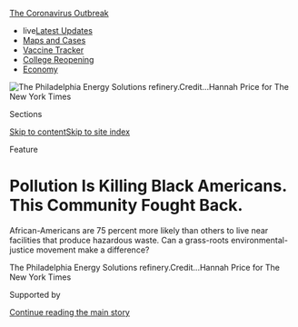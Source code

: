 <div id="app">

<div>

<div>

<div>

</div>

<div data-aria-hidden="false">

<div id="site-content" data-role="main">

<div>

<div class="css-1aor85t" style="opacity:0.000000001;z-index:-1;visibility:hidden">

<div class="css-1hqnpie">

<div class="css-epjblv">

<span class="css-z6pdnw">Pollution Is Killing Black Americans. This
Community Fought
Back.</span>

</div>

<div class="css-k008qs">

<div class="css-1iwv8en">

<span class="css-18z7m18"></span>

<div>

<div>

</div>

</div>

</div>

<span class="css-1n6z4y">https://nyti.ms/2Bzkhcu</span>

<div class="css-1705lsu">

<div class="css-4xjgmj">

<div class="css-4skfbu" data-role="toolbar" data-aria-label="Social Media Share buttons, Save button, and Comments Panel with current comment count" data-testid="share-tools">

  - 
  - 
  - 
  - 
    
    <div class="css-6n7j50">
    
    </div>

  - 
  - 

</div>

</div>

</div>

</div>

</div>

</div>

<div id="NYT_TOP_BANNER_REGION" class="css-11qgg8s">

<div>

<div id="styln-prism-menu-1592847958612" class="section interactive-content interactive-size-medium css-1du2ztb">

<div class="css-17ih8de interactive-body">

<div id="scroll-container" class="css-1gj85ro">

[<span class="styln-title-wrap"><span class="css-1pje3qr">The
Coronavirus</span><span class="css-1pje3qr">
Outbreak</span></span>](https://www.nytimes3xbfgragh.onion/news-event/coronavirus?action=click&pgtype=Article&state=default&region=TOP_BANNER&context=storylines_menu)

  - <span class="css-kqxiym" data-emphasize="true">live</span>[Latest
    Updates](https://www.nytimes3xbfgragh.onion/2020/08/04/world/coronavirus-covid-19.html?action=click&pgtype=Article&state=default&region=TOP_BANNER&context=storylines_menu)
  - [Maps and
    Cases](https://www.nytimes3xbfgragh.onion/interactive/2020/us/coronavirus-us-cases.html?action=click&pgtype=Article&state=default&region=TOP_BANNER&context=storylines_menu)
  - [Vaccine
    Tracker](https://www.nytimes3xbfgragh.onion/interactive/2020/science/coronavirus-vaccine-tracker.html?action=click&pgtype=Article&state=default&region=TOP_BANNER&context=storylines_menu)
  - [College
    Reopening](https://www.nytimes3xbfgragh.onion/2020/08/02/us/covid-college-reopening.html?action=click&pgtype=Article&state=default&region=TOP_BANNER&context=storylines_menu)
  - [Economy](https://www.nytimes3xbfgragh.onion/live/2020/08/03/business/stock-market-today-coronavirus?action=click&pgtype=Article&state=default&region=TOP_BANNER&context=storylines_menu)

</div>

</div>

</div>

</div>

</div>

<div id="fullBleedHeaderContent">

<div class="css-1mre5cn">

![<span class="css-i48y28 e13ogyst0" data-aria-hidden="true">The
Philadelphia Energy Solutions
refinery.</span><span class="css-ach9cc e1z0qqy90" itemprop="copyrightHolder"><span class="css-1ly73wi e1tej78p0">Credit...</span><span><span>Hannah
Price for The New York
Times</span></span></span>](https://static01.graylady3jvrrxbe.onion/images/2020/08/02/magazine/02mag-philadelphia/02mag-philadelphia-articleLarge.jpg?quality=75&auto=webp&disable=upscale)

</div>

<div class="css-hy7cq4">

<div class="css-6cn7ki">

<div class="NYTAppHideMasthead css-1bcu9v6 e1suatyy0">

<div class="section css-1o1qe8k e1suatyy2">

<div class="css-cu5p7t er09x8g0">

<div class="css-6n7j50">

</div>

<span class="css-1dv1kvn">Sections</span>

[Skip to content](#site-content)[Skip to site index](#site-index)

</div>

<div class="css-10698na e1huz5gh0">

</div>

</div>

</div>

Feature

<div class="css-1sojcmr ehdk2mb0">

# Pollution Is Killing Black Americans. This Community Fought Back.

</div>

African-Americans are 75 percent more likely than others to live near
facilities that produce hazardous waste. Can a grass-roots
environmental-justice movement make a difference?

</div>

</div>

<div class="css-nwzfg5 e1gnum310">

<span class="css-1f9pvn2 magazine">The Philadelphia Energy Solutions
refinery.</span><span class="css-ach9cc e1z0qqy90" itemprop="copyrightHolder"><span class="css-1ly73wi e1tej78p0">Credit...</span><span><span>Hannah
Price for The New York Times</span></span></span>

</div>

<div id="sponsor-wrapper" class="css-1hyfx7x">

<div id="sponsor-slug" class="css-19vbshk">

Supported by

</div>

[Continue reading the main
story](#after-sponsor)

<div id="sponsor" class="ad sponsor-wrapper" style="text-align:center;height:100%;display:block">

</div>

<div id="after-sponsor">

</div>

</div>

<div class="css-1fl1393 e1gnum311">

<div class="css-18e8msd">

<div class="css-vp77d3 epjyd6m0">

<div class="css-1baulvz">

By <span class="css-1baulvz last-byline" itemprop="name">Linda
Villarosa</span>

</div>

</div>

  - July 28,
    2020

  - 
    
    <div class="css-4xjgmj">
    
    <div class="css-d8bdto" data-role="toolbar" data-aria-label="Social Media Share buttons, Save button, and Comments Panel with current comment count" data-testid="share-tools">
    
      - 
      - 
      - 
      - 
        
        <div class="css-6n7j50">
        
        </div>
    
      - 
      - 
    
    </div>
    
    </div>

</div>

</div>

</div>

<div class="section meteredContent css-1r7ky0e" name="articleBody" itemprop="articleBody">

<div class="css-1fanzo5 StoryBodyCompanionColumn">

<div class="css-53u6y8">

</div>

</div>

<div class="audioFigureHeading">

### Listen to This Article

<span class="css-16qbtva">Audio Recording by Audm</span>

</div>

<div class="css-qe9gm7">

<div>

</div>

</div>

<div class="css-1fanzo5 StoryBodyCompanionColumn">

<div class="css-53u6y8">

*To hear more audio stories from publishers like The New York Times,
download* *[Audm for iPhone or
Android](https://www.audm.com/?utm_source=nytmag&utm_medium=embed&utm_campaign=refinery_next_door%09%09%09%09%09%09https://www.audm.com/?utm_source=nytmag&utm_medium=embed&utm_campaign=refinery_next_door).*

<span class="css-ggqk20 ethc9we0">W</span>hen Kilynn Johnson walks out
the door of the house her parents bought in 1972, where she grew up and
lives to this day, she steps into the warm embrace of a community where
neighbors feel more like kin. Her home sits across the street from
Stinger Square Park, where Johnson passed long days of her childhood
playing alongside her siblings and cousins and friends. But by age 8,
diagnosed with asthma, she spent more time sitting on the sidelines,
watching the other children tumble on playground equipment or rip and
run through the park. Once in a while a neighbor, Ms. Sylvia or any
number of Black mother figures whom Johnson and everyone knew never to
call by just their first names, might come by and check on her. “You
doing all right, Kilynn?” they would ask the quiet little girl.

Near the end of 2015, Johnson felt short of breath and wondered whether
the asthma that plagued her when she was a child had flared up once
again. By the last week of December, she was able to leave her house on
the corner of Dickinson Street and South 32nd Street, in the Grays Ferry
neighborhood of South Philadelphia, only once, to drag herself to church
on New Year’s Eve. Three nights later, she began vomiting
uncontrollably. At sunrise, she managed to call her former partner,
Tony, and could get out only one word: “Hospital.”

Several hours and a battery of tests later, doctors at the Hospital of
the University of Pennsylvania in West Philadelphia, across the
Schuylkill from Grays Ferry, told Johnson that she needed surgery to
remove a tumor from her gallbladder — but that she was also suffering
from such a severe infection that she would require IV antibiotics and a
week in intensive care before doctors could operate. The surgery
revealed gallbladder cancer that had spread; the doctors removed her
gallbladder, seven lymph nodes and part of her liver. She needed six
weeks of both radiation and chemotherapy. “They didn’t know if I was
going to make it,” Johnson said.

</div>

</div>

<div class="css-1fanzo5 StoryBodyCompanionColumn">

<div class="css-53u6y8">

Shy and reserved by nature, Johnson was slow to tell anyone about the
cancer. “I held it to myself,” Johnson recalls. “In the beginning it was
private, so I preferred to open up a little at a time.” One day in the
spring of 2016, Johnson went out for some fresh air. Leaning heavily on
a walker, she passed the familiar rowhouses on Dickinson Street. As she
made her way with the walker, she met Sylvia Bennett, whom Johnson still
called Ms. Sylvia, and who lived three doors down on the same block.

Bennett, 76, a retired behavioral-health specialist, had raised five
children in the tight-knit community of Grays Ferry. Bennett’s youngest
daughter was just a little older than Kilynn Johnson; Ms. Sylvia had
watched Johnson grow up and raise a family of her own. Now, observing
her frail neighbor and the walker, she asked Johnson in her most gentle
voice: “Where you been? Haven’t seen you for a while.” “I think I told
her, ‘I been sick,’” Johnson says, recalling her reticence. Bennett knew
not to pry. This went on for months, until the summer day when Bennett
asked, “How you doing?” and Johnson told her, “Ms. Sylvia, I have
cancer.”

After she recovered from the initial shock of her diagnosis, Johnson
began to wonder why she had such an unusual cancer. The Centers for
Disease Control and Prevention estimates that only about 3,700 Americans
find out they have gallbladder cancer each year; breast cancer is the
most frequently diagnosed cancer in the country, with more than 276,000
new cases annually. Because Johnson’s disease was so uncommon, doctors
at University Hospital had to formulate a special treatment plan.
Gallbladder cancer occurs mainly in older people, and 72 is the average
age at diagnosis. Johnson was 46. “I started thinking, What was I doing
with this?”

Bennett had an answer for her. “Look across the highway,” she said,
pointing toward the massive 150-year-old refinery, owned by Philadelphia
Energy Solutions since 2012, that was so familiar to Grays Ferry
residents that it seemed like part of the landscape.

</div>

</div>

<div class="css-79elbk" data-testid="photoviewer-wrapper">

<div class="css-z3e15g" data-testid="photoviewer-wrapper-hidden">

</div>

<div class="css-1a48zt4 ehw59r15" data-testid="photoviewer-children">

![<span class="css-i48y28 e13ogyst0" data-aria-hidden="true">Kilynn
Johnson outside her home. She and several members of her family have
suffered from various forms of
cancer.</span><span class="css-ach9cc e1z0qqy90" itemprop="copyrightHolder"><span class="css-1ly73wi e1tej78p0">Credit...</span><span>Hannah
Price for The New York
Times</span></span>](https://static01.graylady3jvrrxbe.onion/images/2020/08/02/magazine/02mag-philadelphia-02/02mag-philadelphia-02-articleLarge-v2.jpg?quality=75&auto=webp&disable=upscale)

</div>

</div>

<div class="css-1fanzo5 StoryBodyCompanionColumn">

<div class="css-53u6y8">

Over the next year, Bennett and Johnson began to tally the diseases all
around them suffered by the people they loved. Johnson’s father’s
brother, her uncle Robert, who also lived in the neighborhood, died of
prostate cancer in 2010, and three of his children, Kilynn’s first
cousins, had also had different forms of cancer — four out of six people
in one household. Those three cousins learned they had cancer earlier
than age 66, the average age of a diagnosis. Bennett’s daughters
Ladeania and Wanda, found out they had breast cancer several months
apart and when they were both in their 50s; Wanda then came down with
multiple myeloma, a cancer of the blood. “And now me,” Johnson said.

</div>

</div>

<div class="css-1fanzo5 StoryBodyCompanionColumn">

<div class="css-53u6y8">

Between the two of them, Johnson and Bennett knew two dozen family
members, friends and neighbors, a number of them under 50, who’d had
cancer. As they tallied their sick and their dead, the two women
wondered, “What we gonna do?”

**Black communities like** Grays Ferry shoulder a disproportionate
burden of the nation’s pollution — from foul water in Flint, Mich., to
dangerous chemicals that have poisoned a corridor of Louisiana known as
Cancer Alley — which scientists and policymakers have known for decades.
[A 2017 report from the N.A.A.C.P. and the Clean Air Task Force provided
more
evidence](https://www.naacp.org/wp-content/uploads/2017/11/Fumes-Across-the-Fence-Line_NAACP-and-CATF-Study.pdf).
It showed that African-Americans are 75 percent more likely than other
Americans to live in so-called fence-line communities, defined as areas
situated near facilities that produce hazardous waste.

A study conducted by the Environmental Protection Agency’s National
Center for Environmental Assessment and [published in 2018 in the
American Journal of Public
Health](https://mail.google.com/mail/u/0/#inbox/FMfcgxwJXCCfnFTwVGjRcSPbJCghDlCL)
examined facilities emitting air pollution along with the racial and
economic profiles of surrounding communities. It found that Black
Americans are subjected to higher levels of air pollution than white
Americans — regardless of their income level. Black Americans are
exposed to 1.5 times as much of the sooty pollution that comes from
burning fossil fuels as the population at large. This dirty air is
associated with lung disease, including asthma, as well as heart
disease, premature death and now Covid-19.

Philadelphia, which is 44 percent Black, received a warning from [the
American Lung Association
in 2019](http://www.stateoftheair.org/city-rankings/states/pennsylvania/philadelphia.html):
“If you live in Philadelphia County, the air you breathe may put your
health at risk.” According to 2016 E.P.A. data, the refinery that looms
over Grays Ferry was responsible for the bulk of toxic air emissions in
the city. The E.P.A. found that the refinery had been out of compliance
with the Clean Air Act nine of the past 12 quarters through 2019 with
little recourse. From 2014 to 2019, P.E.S. was fined almost $650,000 for
violating air, water and waste-disposal rules.

Though Black communities bear disproportionate hardships of the
environmental crisis, they historically have been left out of the
environmental movement. [A 2018 survey conducted by Dorceta
Taylor](http://orgs.law.harvard.edu/els/files/2014/02/FullReport_Green2.0_FINALReducedSize.pdf),
a professor at the University of Michigan School for Environment and
Sustainability, found that white people made up 85 percent of the staffs
and 80 percent of the boards of 2,057 environmental nonprofits. Last
year, [a report released by
Green 2.0,](https://www.diversegreen.org/wp-content/uploads/2019/06/Green_2.0_Retention_Report.pdf)
an independent advocacy campaign that examines the intersection of
environmental issues and race, showed that people of color made up only
20 percent of the staffs of 40 environmental nongovernmental
organizations. The face of the environmental movement is more likely to
be someone like Greta Thunberg, the Swedish teenager who was Time
magazine’s 2019 person of the year, than someone like Kilynn Johnson
living environmental injustice on the ground. Protests and movement
conferences are filled with a sea of mostly young white people and
generally not Black people whose families have lived near polluting
facilities for generations, their bodies ravaged by the effects of toxic
emissions.

The urgency of this environmental crisis has been hastened by climate
change and has now gathered speed and attention as a result of the
coronavirus pandemic and the current racial-justice movement. The racial
disparities that have exposed Black Americans to a disproportionate
share of air pollution have risen to the surface to lethal effect during
the current pandemic. [A study of more than 3,000 U.S. counties released
in April](https://projects.iq.harvard.edu/covid-pm) but not yet
published shows a statistical connection between death rates from
Covid-19 and long-term exposure to air pollution. The researchers, from
the Harvard T.H. Chan School of Public Health, noted that even a small
increase in particulate matter — tiny airborne particles emitted from
power plants, industrial facilities and vehicles — corresponded to a
significant increase in Covid-19 mortality. Each increased microgram of
this kind of pollution per cubic meter of air is associated with an 8
percent increase in death from Covid-19.

</div>

</div>

<div class="css-1fanzo5 StoryBodyCompanionColumn">

<div class="css-53u6y8">

The death rate for the city’s Black patients is 50 percent higher than
for white patients. “You can’t understand environmental racism without
understanding the legacy and the history of residential segregation,
which created the disinvestment that has happened in communities in
Philadelphia like Grays Ferry for decades,” says Sharrelle Barber, an
assistant research professor of epidemiology and biostatistics at Drexel
University’s Dornsife School of Public Health in
Philadelphia.

</div>

</div>

<div class="css-79elbk" data-testid="photoviewer-wrapper">

<div class="css-z3e15g" data-testid="photoviewer-wrapper-hidden">

</div>

<div class="css-1a48zt4 ehw59r15" data-testid="photoviewer-children">

<div class="css-1xdhyk6 erfvjey0">

<span class="css-1ly73wi e1tej78p0">Image</span>

<div class="css-zjzyr8">

<div data-testid="lazyimage-container" style="height:311.9111111111111px">

</div>

</div>

</div>

<span class="css-i48y28 e13ogyst0" data-aria-hidden="true">The Grays
Ferry neighborhood in Philadelphia, where residents say a nearby oil
refinery had catastrophic effects on their health, even before a fire
there in
2019.</span><span class="css-ach9cc e1z0qqy90" itemprop="copyrightHolder"><span class="css-1ly73wi e1tej78p0">Credit...</span><span>Hannah
Price for The New York Times</span></span>

</div>

</div>

<div class="css-1fanzo5 StoryBodyCompanionColumn">

<div class="css-53u6y8">

“The compounded effect of racism is really showing up in the
interlocking systems of structural inequality operating in this moment
to increase exposure, transmission, severity and the likelihood of death
from Covid-19 in communities like Grays Ferry, which have already
experienced such devastating environmental racism for so many years,”
says Barber, who is the daughter of the Rev. Dr. William Barber, the
civil rights activist, and a national adviser for the Covid-19
health-justice advisory committee of his Poor People’s Campaign. “This
has all been brought to the surface at this
moment.”

<div id="NYT_MAIN_CONTENT_1_REGION" class="css-9tf9ac">

<div>

<div id="styln-covid-updates-world" class="section interactive-content interactive-size-medium css-1ftcdic">

<div class="css-17ih8de interactive-body">

<div id="styln-briefing-block" data-asset-id="QXJ0aWNsZTpueXQ6Ly9hcnRpY2xlLzNhNGMwYWI5LWIwY2QtNWQwOS1hZTgwLTdjMGU3ZTA1OWQ2OA==">

<div class="briefing-block-header-section">

# [Latest Updates: Global Coronavirus Outbreak](https://www.nytimes3xbfgragh.onion/2020/08/04/world/coronavirus-covid-19.html?action=click&pgtype=Article&state=default&region=MAIN_CONTENT_1&context=storylines_live_updates)

<div class="briefing-block-ts">

Updated 2020-08-04T09:15:14.275Z

</div>

</div>

  - [‘Long days, long nights’: Washington prepares for a prolonged fight
    over virus
    relief.](https://www.nytimes3xbfgragh.onion/2020/08/04/world/coronavirus-covid-19.html?action=click&pgtype=Article&state=default&region=MAIN_CONTENT_1&context=storylines_live_updates#link-6b644638)
  - [Israel’s rocky reopening of its schools may be a lesson for the
    U.S.](https://www.nytimes3xbfgragh.onion/2020/08/04/world/coronavirus-covid-19.html?action=click&pgtype=Article&state=default&region=MAIN_CONTENT_1&context=storylines_live_updates#link-7af9fca0)
  - [Hurricane Isaias arrives in North Carolina as officials along the
    East Coast
    scramble.](https://www.nytimes3xbfgragh.onion/2020/08/04/world/coronavirus-covid-19.html?action=click&pgtype=Article&state=default&region=MAIN_CONTENT_1&context=storylines_live_updates#link-33bf9168)

<div class="briefing-block-footer">

<div class="briefing-block-footer-meta">

[See more
updates](https://www.nytimes3xbfgragh.onion/2020/08/04/world/coronavirus-covid-19.html?action=click&pgtype=Article&state=default&region=MAIN_CONTENT_1&context=storylines_live_updates)

</div>

<div class="briefing-block-briefinglinks">

<span>More live coverage:</span>
[Markets](https://www.nytimes3xbfgragh.onion/live/2020/08/03/business/stock-market-today-coronavirus?action=click&pgtype=Article&state=default&region=MAIN_CONTENT_1&context=storylines_live_updates)

</div>

</div>

</div>

</div>

</div>

</div>

</div>

**Across the highway** from Grays Ferry, the immense P.E.S. refinery,
with its lattice of rusting pipes, smokestacks streaked with soot and
mammoth holding tanks, swallows up 1,300 acres of land on the banks of
the Schuylkill. It is a city in itself, encircled by a chain-link fence
topped with barbed wire — nearly the size of Central Park and Arlington
National Cemetery combined. For decades, when the sun set, the facility
looked like its own vast metropolis, lights flickering throughout the
night. The site was first used as a storage facility in Philadelphia a
year after the Civil War ended and began refining oil shortly after
that. By 1891, half the world’s lighting fuel and more than a third of
U.S. petroleum exports came from the refinery.

The Industrial Revolution and the invention of cars drove an insatiable
hunger for oil, which became the dominant fuel of the 20th century. As
the refinery continued to be a powerhouse in oil production on the East
Coast and expanded operations, Philadelphia experienced a significant
demographic shift. During the Great Migration, the Black population
exploded with waves of new arrivals from the South, and white people
moved out of the city. The city’s African-American community went from
251,000 in 1940 to 376,000 in 1950, and peaked at 654,000 residents in
1970.

In 1934 South Philadelphia was redlined: given a D rating — the lowest —
by the Home Owners’ Loan Corporation, which outlined the community in
red on maps used to determine loan eligibility. Agents of the loan group
noted “Negro encroachment in certain neighborhoods.” The Federal Housing
Administration later relied on these maps, and its own underwriting
manuals pointed to the condition of housing and the race or ethnicity of
residents as characteristics that increased the risk of a community
receiving a low rating from the agency. As a result, lending
institutions issued fewer mortgages in these areas than in other parts
of the city, creating entrenched segregation, disinvestment and decay.
In South Philly, the proximity of residential areas to factories,
including the refinery, most likely contributed to the neighborhood
receiving the lowest grade and a label as “hazardous,” making it
difficult for residents to get approved for loans to buy homes.

Public housing filled the void. In 1940 the city completed the Tasker
Street Homes Project, 125 barracks-like buildings with 1,000 units,
taking up 40 acres to the southwest of 30th and Tasker Streets. More
followed: Philadelphia received federal funding in 1949 for more than
20,000 low-income public-housing units. The city built Wilson Park, a
650-unit complex across the highway from P.E.S. in 1953, and continued
to expand. According to the book “Public Housing, Race and Renewal:
Urban Planning in Philadelphia, 1920-1974,” by John F. Bauman, from 1956
to 1967 all of this public housing landed in poor or transitional
communities. This included more than a thousand additional units in
South Philadelphia. “Black leaders accused the \[housing\] authority of
warehousing as well as ghettoizing the Black poor,” Bauman, the author
of several books about urban planning, wrote.

</div>

</div>

<div class="css-1fanzo5 StoryBodyCompanionColumn">

<div class="css-53u6y8">

In 1969, when Johnson, the last of nine children, was born, her family
lived in the Tasker Street Homes housing project. Her parents had good,
stable jobs: Troy as a mechanic for SEPTA, the city’s
public-transportation system, Elizabeth as a custodian for the school
district. When the couple heard about a good deal on a four-bedroom
rowhouse not far away on Dickinson Street with a basement and a yard,
they decided to make a move. Troy Johnson’s brother Robert and his wife
also bought a home nearby. Sylvia Bennett and her husband, who also
lived in the Tasker Street Homes, landed on Dickinson Street as well. At
that time, the neighborhood was less than one-third Black; it is now
majority Black.

The “hazardous” label the government stamped onto the Johnsons’ and
Bennetts’ community 86 years ago now has a different meaning. The legacy
of 150 years of pollution from heavy industry has mounted. Local people
have grown used to the poor air quality. Gloria C. Endres, a lifelong
resident, described the constant cough and runny nose as the “South
Philly postnasal drip” in a letter to The South Philly Review, a local
publication. Derek Hixon joked that the South Philadelphia High
basketball team “always has home-court advantage because opposing
players find it hard to breathe.” More ominous are the disturbingly
frequent accounts of cancer.

According to data collected by the National Cancer Institute, each year
501 people in every 100,000 in Philadelphia will get cancer, compared
with 449 in the United States and 485 in Pennsylvania. Data from the
E.P.A.’s Toxics Release Inventory shows that contaminants released from
the P.E.S. refinery include benzene, hydrogen cyanide, toluene and other
hazardous chemicals. [An analysis by the University of Pennsylvania’s
Kleinman Center for Energy
Policy](https://kleinmanenergy.upenn.edu/paper/beyond-bankruptcy) notes
that the soil and groundwater at the site of P.E.S. have been
contaminated with a number of toxic substances, including benzene, a
known
carcinogen.

</div>

</div>

<div class="css-79elbk" data-testid="photoviewer-wrapper">

<div class="css-z3e15g" data-testid="photoviewer-wrapper-hidden">

</div>

<div class="css-1a48zt4 ehw59r15" data-testid="photoviewer-children">

<div class="css-1xdhyk6 erfvjey0">

<span class="css-1ly73wi e1tej78p0">Image</span>

<div class="css-zjzyr8">

<div data-testid="lazyimage-container" style="height:474.9555555555556px">

</div>

</div>

</div>

<span class="css-i48y28 e13ogyst0" data-aria-hidden="true">Sylvia
Bennett in Stinger Square Park. She and Kilynn Johnson tracked the
illnesses suffered by their families and neighbors and became active in
a local environmental-justice
organization.</span><span class="css-ach9cc e1z0qqy90" itemprop="copyrightHolder"><span class="css-1ly73wi e1tej78p0">Credit...</span><span>Hannah
Price for The New York Times</span></span>

</div>

</div>

<div class="css-1fanzo5 StoryBodyCompanionColumn">

<div class="css-53u6y8">

Despite the data, it’s difficult to link individual cases of cancer to
the documented dumping of carcinogenic substances into the air and soil
in the community adjacent to the refinery. But the danger has long been
apparent. “The refinery has a very long history of environmental
regulation problems and really old technology,” says Peter DeCarlo, a
former professor at Drexel University who lived less than two miles from
the refinery for eight years and is now an associate professor of
environmental health and engineering at Johns Hopkins University. “It
sits very close to a densely populated area. If a refinery were trying
to get a permit to operate where it is currently, today, right now, it
would never be given.”

**Three years after** Kilynn Johnson’s diagnosis, she had battled back
from the aftereffects of the cancer and its harsh treatments — including
the loss of her hair, energy, mobility and fragments of her memory — and
was in remission. Now she was determined to understand how the refinery
across the highway might have contributed to what happened to her. In
January 2019, Sylvia Bennett persuaded Johnson to overcome her shyness
and attend a meeting of Philly Thrive, a small but energetic local
environmental-justice organization. Co-founded by Alexa Ross, a young
organizer who moved to Philadelphia in 2013 after graduating from
Swarthmore College, the group was determined to rally residents and make
a more explicit connection between P.E.S. and the negative health
impacts in the surrounding community.

Johnson stayed close to Bennett as they walked into a brightly lit room
in a co-working space near the University of Pennsylvania for Philly
Thrive’s first monthly gathering of the year. She looked around at the
swell of people of all ages, most of them Black and some of whom she
knew from the neighborhood. Carol White, a retired mental-health worker
who lives in Wilson Park, the South Philadelphia public-housing complex
adjacent to I-76 and P.E.S., was the first to share. “I got 13
grandchildren, and most of them have asthma; I have inhalers all over
the house for when they come to visit,” she said. “Then I started
thinking about my mother, who had cancer. I looked over at the refinery
across the road from my house, and I started thinking, How long do I
have to live?”

</div>

</div>

<div class="css-1fanzo5 StoryBodyCompanionColumn">

<div class="css-53u6y8">

Bennett stood up. “Both my daughters got breast cancer,” she said. “They
are in remission from the breast cancer, but now one of them has been
diagnosed with blood cancer.” Tears pooled in her eyes. “This refinery,
I call it a silent killer.” She looked down at Johnson. “You want to
speak?” Johnson shook her head.

“My eyes were opening,” Johnson recalled later, “but I wasn’t ready to
speak.” By the end of the meeting, the Thrivers had decided to focus on
blocking the construction of a new $60 million plant in southwest Philly
capable of producing 120,000 gallons of liquefied natural gas a day on
city-owned land close to P.E.S. Though accidents at
liquefied-natural-gas plants are infrequent, a 2009 report by the U.S.
Congressional Research Service warned that spills can release
combustible vapor clouds and trigger fires or explosions.

Many of those who attended that January meeting may not have realized
that they were joining a long tradition of on-the-ground environmental
activism. The first stirrings of the Black-led environmental-justice
movement began in the late 1970s as a convergence of a growing interest
in environmental issues and the civil rights and Black-power movements.
Alarmed and angry community members began raising concerns about the
placement of facilities that contaminate the air, water and soil —
including incinerators, oil refineries, smelters, sewage-treatment
plants, landfills and chemical plants — near communities of color and,
as in the case of Grays Ferry, placing housing that would be mainly
occupied by Black citizens close to such facilities.

In 1978, a lawyer named Linda McKeever Bullard brought a lawsuit against
the health departments of Houston, Harris County and Texas in federal
court, charging these government agencies, as well as a now-defunct
private waste-management company, with racial discrimination in the
siting of the Whispering Pines municipal landfill in the predominantly
middle-class Black neighborhood of Northwood Manor in suburban Houston.
Her husband, Robert Bullard, was then a young professor of sociology at
Texas Southern University. “My wife said, ‘For this lawsuit, I need
somebody who can find out and put on a map where all the landfills,
solid-waste facilities and incinerators are in the city,’” recalls
Bullard, 73, a distinguished professor of urban planning and
environmental policy at T.S.U., who is now regarded as the father of the
environmental-justice movement.

Bullard and his students combed state and city records on paper and
microfiche and walked through neighborhoods using census-tract maps to
locate the waste facilities in the city. They discovered that all five
municipal dumps, six of eight city-operated garbage incinerators and
three of four private landfills were located in Black communities —
though African-Americans made up only 25 percent of the population at
the time. “What the data showed was a pattern of racist decisions over
years and years by city officials,” Bullard says. “In the case of
Whispering Pines, it was the height of disrespect compounded by the fact
that the landfill was 1,300 feet from a high school in a Black school
district and with at least a half-dozen elementary schools in a two-mile
radius. It gets hot in Houston. How can kids learn if they’re smelling
garbage? That’s the kind of racism that permeated that particular
case.”

</div>

</div>

<div style="max-width:100%;margin:0 auto">

<div class="css-17dprlf" data-id="100000007255874" data-slug="02Philadelphia-pullquote1" style="max-width:600px">

</div>

</div>

<div class="css-1fanzo5 StoryBodyCompanionColumn">

<div class="css-53u6y8">

**In 1978, North Carolina** residents noticed dark streaks along the
shoulders of more than 200 miles of roadway. Over that summer, the Ward
Transformer Company dumped more than 30,000 gallons of oil thick with
polychlorinated biphenyl (PCBs) — which can cause birth defects, liver
and skin disorders and cancer — in the middle of the night, in order to
avoid the cost of proper disposal. One of the so-called midnight dumpers
went to prison, along with the head of the company, leaving state
officials and the E.P.A. to decide where to place 60,000 tons of
contaminated soil. They chose Warren County, a predominantly
African-American part of the state. The community began to mobilize.

</div>

</div>

<div class="css-1fanzo5 StoryBodyCompanionColumn">

<div class="css-53u6y8">

Four years later, [hundreds of Warren County residents and environmental
and civil rights activists were
arrested](https://timeline.com/warren-county-dumping-race-4d8fe8de06cb)
as they rallied to stop construction of the landfill. A line of
protesters lay in the street, blocking dump trucks full of the toxic
soil. A group of mostly women and children clung to each other while
being wrenched apart and dragged into buses by state troopers who had
been summoned to break up the rallies. The evening news featured video
of Black leaders, flanked by highway-patrol officers, marching arm and
arm with the local organizers and singing “Ain’t No Stoppin’ Us Now” to
the tune of the old protest song “Which Side Are You On?”

The rallies, marches, arrests and media attention weren’t enough to stop
the landfill, but they did galvanize a growing movement against
environmental racism, a term coined by the Rev. Dr. Benjamin Chavis, a
leader of the protest in North Carolina. The following year, the U.S.
General Accounting Office examined hazardous-waste-landfill placement
and found that Black residents made up a majority in three of the four
communities with hazardous-waste landfills in the eight Southern states
that make up E.P.A. Region IV.

In 1987, the United Church of Christ Commission for Racial Justice, then
headed by Chavis, issued a report, [“Toxic Wastes and Race in the United
States,”](http://d3n8a8pro7vhmx.cloudfront.net/unitedchurchofchrist/legacy_url/13567/toxwrace87.pdf)
that was the first to examine race, class and the environment on a
national level. The study revealed that three out of five Black and
Hispanic-Americans, or more than 23 million people, resided in
communities blighted by toxic-waste sites and found that while
socioeconomic status was an important correlation, race was the most
significant factor.

Bullard continued his research after the Whispering Pines lawsuit in
Houston, finding the same correlation. In his 1990 book, “Dumping in
Dixie: Race, Class and Environmental Quality,” using case studies
including Sumter County, Ala., the site of the nation’s largest
hazardous-waste landfill, Bullard argued that pollution from solid-waste
facilities, hazardous-waste landfills, toxic-waste dumps and chemical
emissions from industrial facilities was exacting a heavy toll on Black
communities across the country. His book became a bible for the nascent
environmental-justice movement.

In 2007, the United Church of Christ updated its research, this time
with Bullard as a principal author, in “Toxic Wastes and Race at Twenty:
1987-2007,” finding that racial disparities in the location of
toxic-waste facilities were “greater than previously reported.” People
of color made up a majority of the population in communities within 1.8
miles of a polluting facility, and race — not income or property values
— was the most significant predictor. The following year, a study by
two University of Colorado social scientists published in the journal
Sociological Perspectives found that African-American families with
incomes of $50,000 to $60,000 were more likely to live in
environmentally polluted neighborhoods than white households with
incomes below $10,000.

As more research established such disparities, frustration grew with the
mainstream environmental movement. In March 1990, more than 100
grass-roots activists, almost all of them people of color, [signed an
accusatory letter to 10 of the most prominent environmental
groups.](https://www.ejnet.org/ej/swop.pdf) “Racism is a root cause of
your inaction around addressing environmental problems in our
communities,” they wrote, demanding that the organizations increase
staffing of people of color to 35 to 40 percent (the demand was not
met). The following year, more than 500 people gathered in Washington,
D.C., for the First National People of Color Environmental Leadership
Summit, dispelling the assumption that Black and brown people are not
interested in or involved with environmental issues.

The federal government was shamed into action. Early in 1990, the
Congressional Black Caucus met with E.P.A. officials to discuss the
polluting of communities of color and why the government agency was not
addressing the needs of their constituents. In November 1992, the E.P.A.
created the Office of Environmental Equity (later changed to
Environmental Justice). In 1994, President Bill Clinton issued an
executive order to address adverse health and environmental conditions
in minority and low-income populations. The government also established
a multimillion-dollar grant program to support grass-roots organizations
working on environmental-justice issues. A local nonprofit in
Spartanburg, S.C., leveraged an initial grant of $20,000 in 1997 into
$270 million to clean up and revitalize three neighborhoods near an
operating chemical-fertilizer manufacturing plant, two Superfund sites
and six brownfield
sites.

</div>

</div>

<div class="css-79elbk" data-testid="photoviewer-wrapper">

<div class="css-z3e15g" data-testid="photoviewer-wrapper-hidden">

</div>

<div class="css-1a48zt4 ehw59r15" data-testid="photoviewer-children">

<div class="css-1xdhyk6 erfvjey0">

<span class="css-1ly73wi e1tej78p0">Image</span>

<div class="css-zjzyr8">

<div data-testid="lazyimage-container" style="height:479.46666666666675px">

</div>

</div>

</div>

<span class="css-i48y28 e13ogyst0" data-aria-hidden="true">Alexa Ross,
co-founder of Philly Thrive, a local environmental-justice
organization.</span><span class="css-ach9cc e1z0qqy90" itemprop="copyrightHolder"><span class="css-1ly73wi e1tej78p0">Credit...</span><span>Hannah
Price for The New York Times</span></span>

</div>

</div>

<div class="css-1fanzo5 StoryBodyCompanionColumn">

<div class="css-53u6y8">

The changes at the E.P.A. dovetailed with the growing
environmental-justice movement on the ground. Mustafa Ali, then a young
Black staff member in the Office of Environmental Justice, had a foot in
both worlds. “It was an exciting time, because there was so much
energy,” Ali recalls. “It was a paradigm shift, but it was also tough
back then. There were still folks in senior positions in the
Environmental Protection Agency and other places who believed that the
impacts that were happening in these communities weren’t real, that
these folks had to be making this stuff up. They were also uncomfortable
using the federal space to honor the voices and the innovation coming
out of the
communities.”

<div id="NYT_MAIN_CONTENT_3_REGION" class="css-9tf9ac">

<div>

<div id="styln-prism-freeform-1594220623585" class="section interactive-content interactive-size-medium css-1ftcdic">

<div class="css-17ih8de interactive-body">

<div id="prism-freeform-block-38059" class="css-19mumt8" data-role="complementary" data-storyline="The Coronavirus Outbreak" data-truncated="true" tabindex="0">

<div class="css-a8d9oz">

<div class="css-eb027h">

[](https://www.nytimes3xbfgragh.onion/news-event/coronavirus?action=click&pgtype=Article&state=default&region=MAIN_CONTENT_3&context=storylines_faq)

### The Coronavirus Outbreak ›

#### Frequently Asked Questions

Updated August 3, 2020

  - #### I’m a small-business owner. Can I get relief?
    
      - The [stimulus bills enacted in
        March](https://www.nytimes3xbfgragh.onion/article/small-business-loans-stimulus-grants-freelancers-coronavirus.html?action=click&pgtype=Article&state=default&region=MAIN_CONTENT_3&context=storylines_faq)
        offer help for the millions of American small businesses. Those
        eligible for aid are businesses and nonprofit organizations with
        fewer than 500 workers, including sole proprietorships,
        independent contractors and freelancers. Some larger companies
        in some industries are also eligible. The help being offered,
        which is being managed by the Small Business Administration,
        includes the Paycheck Protection Program and the Economic Injury
        Disaster Loan program. But lots of folks have [not yet seen
        payouts.](https://www.nytimes3xbfgragh.onion/interactive/2020/05/07/business/small-business-loans-coronavirus.html?action=click&pgtype=Article&state=default&region=MAIN_CONTENT_3&context=storylines_faq)
        Even those who have received help are confused: The rules are
        draconian, and some are stuck sitting on [money they don’t know
        how to
        use.](https://www.nytimes3xbfgragh.onion/2020/05/02/business/economy/loans-coronavirus-small-business.html?action=click&pgtype=Article&state=default&region=MAIN_CONTENT_3&context=storylines_faq)
        Many small-business owners are getting less than they expected
        or [not hearing anything at
        all.](https://www.nytimes3xbfgragh.onion/2020/06/10/business/Small-business-loans-ppp.html?action=click&pgtype=Article&state=default&region=MAIN_CONTENT_3&context=storylines_faq)

  - #### What are my rights if I am worried about going back to work?
    
      - Employers have to provide [a safe
        workplace](https://www.osha.gov/SLTC/covid-19/standards.html)
        with policies that protect everyone equally. [And if one of your
        co-workers tests positive for the coronavirus, the
        C.D.C.](https://www.nytimes3xbfgragh.onion/article/coronavirus-money-unemployment.html?action=click&pgtype=Article&state=default&region=MAIN_CONTENT_3&context=storylines_faq)
        has said that [employers should tell their
        employees](https://www.cdc.gov/coronavirus/2019-ncov/community/guidance-business-response.html)
        -- without giving you the sick employee’s name -- that they may
        have been exposed to the virus.

  - #### Should I refinance my mortgage?
    
      - [It could be a good
        idea,](https://www.nytimes3xbfgragh.onion/article/coronavirus-money-unemployment.html?action=click&pgtype=Article&state=default&region=MAIN_CONTENT_3&context=storylines_faq)
        because mortgage rates have [never been
        lower.](https://www.nytimes3xbfgragh.onion/2020/07/16/business/mortgage-rates-below-3-percent.html?action=click&pgtype=Article&state=default&region=MAIN_CONTENT_3&context=storylines_faq)
        Refinancing requests have pushed mortgage applications to some
        of the highest levels since 2008, so be prepared to get in line.
        But defaults are also up, so if you’re thinking about buying a
        home, be aware that some lenders have tightened their standards.

  - #### What is school going to look like in September?
    
      - It is unlikely that many schools will return to a normal
        schedule this fall, requiring the grind of [online
        learning](https://www.nytimes3xbfgragh.onion/2020/06/05/us/coronavirus-education-lost-learning.html?action=click&pgtype=Article&state=default&region=MAIN_CONTENT_3&context=storylines_faq),
        [makeshift child
        care](https://www.nytimes3xbfgragh.onion/2020/05/29/us/coronavirus-child-care-centers.html?action=click&pgtype=Article&state=default&region=MAIN_CONTENT_3&context=storylines_faq)
        and [stunted
        workdays](https://www.nytimes3xbfgragh.onion/2020/06/03/business/economy/coronavirus-working-women.html?action=click&pgtype=Article&state=default&region=MAIN_CONTENT_3&context=storylines_faq)
        to continue. California’s two largest public school districts —
        Los Angeles and San Diego — said on July 13, that [instruction
        will be remote-only in the
        fall](https://www.nytimes3xbfgragh.onion/2020/07/13/us/lausd-san-diego-school-reopening.html?action=click&pgtype=Article&state=default&region=MAIN_CONTENT_3&context=storylines_faq),
        citing concerns that surging coronavirus infections in their
        areas pose too dire a risk for students and teachers. Together,
        the two districts enroll some 825,000 students. They are the
        largest in the country so far to abandon plans for even a
        partial physical return to classrooms when they reopen in
        August. For other districts, the solution won’t be an
        all-or-nothing approach. [Many
        systems](https://bioethics.jhu.edu/research-and-outreach/projects/eschool-initiative/school-policy-tracker/),
        including the nation’s largest, New York City, are devising
        [hybrid
        plans](https://www.nytimes3xbfgragh.onion/2020/06/26/us/coronavirus-schools-reopen-fall.html?action=click&pgtype=Article&state=default&region=MAIN_CONTENT_3&context=storylines_faq)
        that involve spending some days in classrooms and other days
        online. There’s no national policy on this yet, so check with
        your municipal school system regularly to see what is happening
        in your community.

  - #### Is the coronavirus airborne?
    
      - The coronavirus [can stay aloft for hours in tiny droplets in
        stagnant
        air](https://www.nytimes3xbfgragh.onion/2020/07/04/health/239-experts-with-one-big-claim-the-coronavirus-is-airborne.html?action=click&pgtype=Article&state=default&region=MAIN_CONTENT_3&context=storylines_faq),
        infecting people as they inhale, mounting scientific evidence
        suggests. This risk is highest in crowded indoor spaces with
        poor ventilation, and may help explain super-spreading events
        reported in meatpacking plants, churches and restaurants. [It’s
        unclear how often the virus is
        spread](https://www.nytimes3xbfgragh.onion/2020/07/06/health/coronavirus-airborne-aerosols.html?action=click&pgtype=Article&state=default&region=MAIN_CONTENT_3&context=storylines_faq)
        via these tiny droplets, or aerosols, compared with larger
        droplets that are expelled when a sick person coughs or sneezes,
        or transmitted through contact with contaminated surfaces, said
        Linsey Marr, an aerosol expert at Virginia Tech. Aerosols are
        released even when a person without symptoms exhales, talks or
        sings, according to Dr. Marr and more than 200 other experts,
        who [have outlined the evidence in an open letter to the World
        Health
        Organization](https://academic.oup.com/cid/article/doi/10.1093/cid/ciaa939/5867798).

<div id="styln-survey-component-38059" class="styln-survey-component" data-surveyname="faq" data-surveystoryline="coronavirus">

</div>

</div>

<div class="css-6mllg9">

</div>

<div class="css-pmm6ed">

<span class="css-5gimkt"></span>

</div>

</div>

</div>

</div>

</div>

</div>

</div>

In 2008, Ali was named the associate director of the Office of
Environmental Justice and senior adviser to the E.P.A. administrator on
environmental-justice issues. The E.P.A. was criticized during this time
for not doing enough to combat environmental disparities in communities
of color and the Flint water catastrophe unfolded as well, but Ali and
his colleagues also assisted 1,500 communities with small grants to
address local environmental issues.

When Donald Trump’s administration arrived in 2017, his new E.P.A.
administrator, Scott Pruitt, was a climate-change denier and an ally of
the fossil-fuel industry who, as Oklahoma’s attorney general, sued the
E.P.A. several times. Pruitt proposed gutting the agency’s budget by 25
percent, to just under $6 billion from $8 billion. As reported in The
Oregonian newspaper, an internal memo called for dismantling the Office
of Environmental Justice and reducing related funding by 79 percent, to
$1.5 million from $6.7 million. Most painful for Ali, the proposed
budget eliminated the small-grants program. “When I saw them talking
about the elimination of certain air and clean-power-plant programs and
cutting dollars to deal with lead, I knew how it would play out in our
communities,” he says. “I knew I couldn’t be a part of what was
happening.”

In March 2017, Ali resigned, just short of 25 years at the agency,
forfeiting his full government pension, and now serves as vice president
for environmental justice, climate and community revitalization for the
National Wildlife Federation. His three-page [resignation letter to
Pruitt pleaded for the
E.P.A.](https://www.documentcloud.org/documents/3514958-Final-Resignation-Letter-for-Administrator.html)
not to turn its back on marginalized communities. “Communities have
shared with me over the past two decades how important the enforcement
work at the Agency is in protecting their often forgotten and overlooked
communities,” he wrote. “By ensuring that there is equal protection and
enforcement in these communities, E.P.A. plays a significant role in
addressing unintended impacts and improving some of the public health
disparities that often exist from exposure to pollution.”

**On June 1, 2019,** about 60 Philly Thrive members gathered in front of
P.E.S. as tanker trucks passed in and out of the facility’s gates. For
the past four months, the group had attended planning meetings, spoken
at City Hall and circulated petitions opposing the proposed South
Philadelphia gas plant. Kilynn Johnson joined Alexa Ross, Sylvia
Bennett, Carol White and others to distribute hundreds of fliers
throughout Grays Ferry for the protest they organized for that day, two
weeks before the City Council vote.

Holding a sign with her mother’s name on it, Johnson stepped forward to
the front of the assembly. Like the others, she wore Philly Thrive’s
signature T-shirt, bright yellow with two sunflowers bursting with
kaleidoscopic colors. Since attending that first Thrive meeting in
January, she had gone to more environmental-justice gatherings,
participated in a public-speaking workshop and finally got up her nerve
to address those assembled at the rally — her first time ever speaking
before a crowd. She looked over at Bennett, wearing sunglasses and
holding a sign with her daughter Wanda’s name on it, who nodded. “Many
of you may not know about the dangers of the oil refinery, with so many
illnesses caused by air pollution,” Johnson began, reading haltingly
from a sheath of papers that she held before her face. “I was nonchalant
about the refinery, but then Alexa was mentioning things like asthma.
And I’m like, ‘Check.’ And cancer, and I’m like, ‘Check,’” she
continued. “That made me more aware of how the refinery is making our
people not just sick — but killing our communities all over a dollar.”

</div>

</div>

<div class="css-1fanzo5 StoryBodyCompanionColumn">

<div class="css-53u6y8">

She asked the crowd to join her in a chant: “We’re fired up\! Can’t take
it no more\!” As the sun got hotter and some of the older folks began to
wilt, the protesters marched behind a banner that read “Philly Thrive
Right to Breathe” as the refinery’s security guards eyed them. There was
little coverage of the protest. “Where were the TV crews?” Bennett asked
after the rally. “What do we have to do to get anybody to pay attention?
Why doesn’t anybody care?”

In mid-June, the Philadelphia City Council voted 13 to 4 in favor of
developing the gas plant. But even as Johnson, Bennett and the other
Philly Thrivers nursed their defeat in the days afterward and feared for
the future, a more imminent danger was at
hand.

</div>

</div>

<div class="css-79elbk" data-testid="photoviewer-wrapper">

<div class="css-z3e15g" data-testid="photoviewer-wrapper-hidden">

</div>

<div class="css-1a48zt4 ehw59r15" data-testid="photoviewer-children">

<div class="css-1xdhyk6 erfvjey0">

<span class="css-1ly73wi e1tej78p0">Image</span>

<div class="css-zjzyr8">

<div data-testid="lazyimage-container" style="height:315.77777777777777px">

</div>

</div>

</div>

<span class="css-i48y28 e13ogyst0" data-aria-hidden="true">Irene
Russell, the president of the nonprofit group Friends of Stinger Square.
She tapes up memorials for deceased
residents.</span><span class="css-ach9cc e1z0qqy90" itemprop="copyrightHolder"><span class="css-1ly73wi e1tej78p0">Credit...</span><span>Hannah
Price for The New York Times</span></span>

</div>

</div>

<div class="css-1fanzo5 StoryBodyCompanionColumn">

<div class="css-53u6y8">

Just one week later, on June 21, Johnson was startled awake when she
felt her bed move. She bolted upright, wrestled herself from a snarl of
sheets, reached for her glasses and tried to figure out what was going
on. It wasn’t just her bed shaking, but her entire house. Johnson
grabbed hold of the edge of her mattress, dropped her head, closed her
eyes and prayed. “Father, Lord, God,” she said out loud. “Protect my
family, watch over my neighbors. Please help us.”

Johnson’s prayers were interrupted by the phone. On the other end of the
line, she heard the panicked voice of her daughter Michelle, who lived
about a mile and a half away in Southwest Philly. Her house was shaking,
too, and she had lost power and was sitting in the dark holding tight to
her two young children. “Mommy, turn on the news,” she said, her voice
trembling. “It’s the refinery.”

Johnson would later learn that at 4 that morning, a corroded pipe
fitting appeared to have given way, triggering a series of explosions
that set off a three-alarm inferno that would burn for more than a full
day. A smaller fire erupted 11 days earlier at the refinery, but the
heat this time was so intense that the National Weather Service was able
to capture it on satellite from space, using infrared imagery. Large
chunks of debris tumbled through the air, landing heavily on city
streets as sirens sounded throughout Grays Ferry and the city’s
emergency-management department issued a shelter-in-place order for
residents living near the refinery.

By 7 a.m., even with the refinery still engulfed in flames and clouds of
smoke belching into the atmosphere, the shelter-in-place order was
lifted. A few hours later, James Garrow, a spokesman from the
Philadelphia Department of Public Health, released a statement assuring
local residents that the fire posed no “immediate danger.” Johnson, with
that asthma diagnosis 40 years earlier, felt skeptical. She made certain
all of her windows were closed to block out the rank odor that would
hang in the air for weeks. And then, as Johnson traded calls with family
and neighbors, watched the news and checked Facebook for updates, her
breathing became more labored. By early afternoon she was lightheaded
and struggling to catch her breath.

</div>

</div>

<div class="css-1fanzo5 StoryBodyCompanionColumn">

<div class="css-53u6y8">

An hour later, as she sat on an examining table at Penn’s University
Hospital with a breathing mask strapped to her face, she thought of the
thick black smoke that city officials insisted was safe to inhale and
remembered the noxious odor that had singed her nostrils and irritated
her airways. With oxygen filling her lungs through a machine, she
thought about how often she had been in hospital rooms like these,
suffering from asthma throughout her childhood and the rare cancer that
was diagnosed three and a half years earlier. “I was tired of them
saying that the refinery didn’t affect people,” Johnson says, “that it
was doing no harm.”

**Four days after** the explosion, some 100 Thrivers gathered at a small
playground a few blocks from P.E.S. This time, the media was out in full
force, jostling to get comments from members of Philly Thrive about the
blast and fire. “The chemicals that they use, it’s, like, really killing
us,” Johnson told a reporter from a local radio station. “It’s killing
us slowly. That’s what it’s doing.”

As the Thrivers marched toward the refinery, they were met by a dozen
police officers lined up in front of 17 police cars parked before the
gates of P.E.S., where hard-hatted employees watched behind the metal
fence as the protesters advanced. Chanting “What do we want? Clean
air\!” the Thrivers held up traffic for a half mile in either
direction. Behind them, a large billboard sponsored by the local chapter
of the United Steelworkers, the union representing the plant workers,
rising over the highway, reminding drivers and neighbors that “Healthy
communities need good jobs\!”

After months attending Philly Thrive meetings and learning about the
environmental dangers created by the refinery, after the explosion and
her emergency trip to the hospital, Johnson had changed. The painful
death of her first cousin Sharon, a longtime Grays Ferry resident, in
late spring from pancreatic cancer was the final blow. This time
Johnson, a yellow flower entwined in her braids, didn’t speak from the
edge of the crowd, but stepped straight into the middle. “I was born in
South Philadelphia, a few blocks over,” she said firmly. “The pollution
and chemicals, they have been here 150 years. I have been here for a
half century. I don’t know how long asthma has been in my system, but in
2016 the doctor didn’t even know if I was going to make it or not. They
told my family to
pray.”

</div>

</div>

<div class="css-79elbk" data-testid="photoviewer-wrapper">

<div class="css-z3e15g" data-testid="photoviewer-wrapper-hidden">

</div>

<div class="css-1a48zt4 ehw59r15" data-testid="photoviewer-children">

<div class="css-1xdhyk6 erfvjey0">

<span class="css-1ly73wi e1tej78p0">Image</span>

<div class="css-zjzyr8">

<div data-testid="lazyimage-container" style="height:257.77777777777777px">

</div>

</div>

</div>

<span class="css-i48y28 e13ogyst0" data-aria-hidden="true">Irene Russell
maintains a repository of memorial programs from the funeral services of
local residents, including many, like her brother, who died prematurely
of
cancer.</span><span class="css-ach9cc e1z0qqy90" itemprop="copyrightHolder"><span class="css-1ly73wi e1tej78p0">Credit...</span><span>Hannah
Price for The New York Times</span></span>

</div>

</div>

<div class="css-1fanzo5 StoryBodyCompanionColumn">

<div class="css-53u6y8">

Turning in a circle to face all sides of the crowd, she continued, her
voice rising: “P.E.S. must go. They are taking our people away. By
droves. By droves\!” Johnson seemed to have shed any hint of the social
anxiety that had been with her all her life. “I used to be a real quiet
person, until I ran into Philly Thrive. Guess what? My voice will carry
for the person down the street, for the person up the street. For the
baby that cannot speak, for the senior citizen who cannot speak. My
voice will travel. They will know my name and they will know my voice.”
As she spoke, the crowd snapped their fingers, clapped and showered her
with amens.

In late June, the chief executive of P.E.S., Mark Smith, announced that
the explosion and fire made it impossible to keep the plant open. A
month later, P.E.S. filed for bankruptcy. The company would receive an
advance of up to $65 million in bankruptcy financing in order to wind
down current operations and potentially access $1.25 billion in
insurance coverage. The goal, according to a statement from P.E.S., was
to rebuild the refinery’s fire-damaged infrastructure in order to
position it for a sale and restart in the oil-refining business.
(Representatives for the company did not respond to repeated requests
for comment.) The city of Philadelphia formed an advisory group of
environmental experts, business leaders, city officials, organized labor
and community members who would hold six meetings to address the fallout
from the P.E.S. fire, collect information about the future of the
company and the site and hear public comments.

</div>

</div>

<div class="css-1fanzo5 StoryBodyCompanionColumn">

<div class="css-53u6y8">

After the refinery closed, some 1,000 employees were dismissed without
severance pay or extended health benefits; P.E.S. executives received
$4.5 million in retention bonuses. At the third meeting of the city’s
advisory group in late August, convened to address labor issues, Philly
Thrive members found themselves outnumbered by recently laid-off P.E.S.
workers, mainly white men, some in tears, pleading for P.E.S. to remain
in business. At the meeting, it was clear the distressed and angry
former refinery employees didn’t know the mostly Black Thrivers though
they had coexisted in the same corner of the city, breathing the same
dirty air at work and at home, for years and years. When Sylvia Bennett
stood at the microphone and told the advisory panel about her daughter
Wanda, who was now in so much pain from cancer treatments that she could
no longer walk, one worker shouted, “If you don’t like the refinery,
then move\!”

Bennett was hurt deeply by the hostility, but she also recognized that
P.E.S. had caused harm to its workers, too. “We are not against workers
or against workers having a job to support their families,” she said.
“What we want is the air cleaned up so we can *all* breathe.”

**The community of** Grays Ferry, still more Southern than Northern, is
full of people bound together by history, memories, struggle, dreams,
blood, love and death. These residents may have landed there because of
options limited by the structural discrimination created by redlining.
But even as they pray for the sick and count their dead, they have
stayed. The homes that their parents bought or that they bought, and the
families they raised in them, all this is their legacy.

That legacy also remains in their bodies.

[In a report last
October,](https://www.phila.gov/media/20191202091559/refineryreport12219.pdf)
the Chemical Safety and Hazard Investigation Board noted that the P.E.S.
explosion released more than 5,000 pounds of hydrofluoric acid.
Ingesting even a thimbleful can prove deadly, and when discharged into
the air in gas form, the chemical can irritate the eyes, nose and
respiratory tract at low concentrations and cause irregular heartbeat
and lung complications at higher levels.

In January 2020, [an investigation by the environmental and
energy-reporting organization E\&E News, NBC and American University’s
Investigative Reporting
Workshop](https://www.nbcnews.com/science/environment/massive-oil-refinery-leaks-toxic-chemical-middle-philadelphia-n1115336)
revealed that even before the June explosion, P.E.S. had released the
cancer-causing chemical benzene into the air at 21 times the federal
limit, though the city failed to let the public know. The report said:
“The fenceline benzene emission data, which E.P.A. began posting early
last year, shows the refinery exceeded the benzene emissions limit for
all but 12 weeks from the end of January 2018 to late September 2019 —
an 86-week span. That may have exposed thousands of Philadelphians to
troubling levels of benzene, including children like those who often
play in the streets of Grays Ferry.”

In February, a U.S. Bankruptcy Court approved the sale of P.E.S. to
Chicago-based Hilco Redevelopment Partners for $252 million (the final
sale was for $225.5 million). The Trump administration made one last
lobbying effort to restart P.E.S.’s oil-refining business. “Look, these
are great jobs for Philly,” Peter Navarro, the president’s director of
the office of trade and manufacturing policy, told The Philadelphia
Inquirer in January. “This is a way to advance the energy-policy agenda,
the economic-policy agenda and the national-security agenda. So we’d
love to see that remain as a refinery.”

The community was concerned. But Hilco announced plans to demolish the
refinery, clean up the site and rebuild the property as a mixed-use
industrial park. “This will be welcome environmental progress for
neighborhoods that have suffered from the effects of the refinery,” said
Roberto Perez, the chief executive of Hilco Redevelopment Partners, “and
an exciting new chapter for Philadelphia.” The news, however welcome,
could not erase 150 years of pollution or the fears of the toxins that
remain.

</div>

</div>

<div class="css-1fanzo5 StoryBodyCompanionColumn">

<div class="css-53u6y8">

The death of P.E.S. cannot bring back Grays Ferry’s dead, not those from
cancer and not the 54 residents who lived in Grays Ferry’s ZIP codes who
have died of Covid-19, a virus known to prey on those exposed to
long-term air pollution.

Irene Russell, 68, who has lived in Grays Ferry all her life, helps the
community remember. She was raised on South 32nd Street and now lives a
few blocks away on South Napa Street in a rowhouse she bought in 1980.
On 50 white boards, Russell, the president of the nonprofit group
Friends of Stinger Square, has taped memorial programs from the
community’s funeral services, six or seven per board. If she doesn’t
have a program, she attaches a photograph. Deceased residents, sometimes
their younger selves, smile from the yellowed programs, encircled in
roses or floating in a sea of blue sky and fluffy clouds. They wear
military uniforms, towering hats, graduation caps and gowns or simple
Sunday best.

This spring, Russell rested a lime green fingernail on the face of
George Scott, who died in 2010 at age 57. “That’s my brother,” she said
softly. “He died of liver cancer; left behind eight kids.” Russell’s
sister Sandy also died of cancer, at age 42. Her son George, named after
her brother, developed lymphoma in his late 20s and survived. Russell
shuffled through the boards until she found Sharon, Kilynn Johnson’s
cousin, whose program she taped to a board a few months earlier. Next to
the words “it is with deep sorrow, that we regret to inform you of the
passing of our beloved Sharon E. Johnson” superimposed over a rose,
Sharon looked off to the side, her lips pursed as if she were whistling
a song.

Russell found out she had uterine cancer in 2018 and had a hysterectomy
in January 2019. Last September her doctor discovered cancer in her
lungs. She tried hard to keep the boards, stored in plastic garbage bags
in her Stinger Square office, up to date, but the pile of memorials
stacked on top of her computer, waiting to be attached, has grown larger
since the coronavirus struck in February. “Between the cancer and the
Covid, the loss is crazy,” Russell, who recently finished chemotherapy
treatments for her lung cancer, said in June. “It’s just a lot of people
who have died. It’s been kind of devastating, but all we can do is just
keep living. And keep remembering.”

</div>

</div>

</div>

<div>

</div>

<div>

</div>

<div>

</div>

<div>

<div id="bottom-wrapper" class="css-1ede5it">

<div id="bottom-slug" class="css-l9onyx">

Advertisement

</div>

[Continue reading the main
story](#after-bottom)

<div id="bottom" class="ad bottom-wrapper" style="text-align:center;height:100%;display:block;min-height:90px">

</div>

<div id="after-bottom">

</div>

</div>

</div>

</div>

</div>

## Site Index

<div>

</div>

## Site Information Navigation

  - [© <span>2020</span> <span>The New York Times
    Company</span>](https://help.nytimes3xbfgragh.onion/hc/en-us/articles/115014792127-Copyright-notice)

<!-- end list -->

  - [NYTCo](https://www.nytco.com/)
  - [Contact
    Us](https://help.nytimes3xbfgragh.onion/hc/en-us/articles/115015385887-Contact-Us)
  - [Work with us](https://www.nytco.com/careers/)
  - [Advertise](https://nytmediakit.com/)
  - [T Brand Studio](http://www.tbrandstudio.com/)
  - [Your Ad
    Choices](https://www.nytimes3xbfgragh.onion/privacy/cookie-policy#how-do-i-manage-trackers)
  - [Privacy](https://www.nytimes3xbfgragh.onion/privacy)
  - [Terms of
    Service](https://help.nytimes3xbfgragh.onion/hc/en-us/articles/115014893428-Terms-of-service)
  - [Terms of
    Sale](https://help.nytimes3xbfgragh.onion/hc/en-us/articles/115014893968-Terms-of-sale)
  - [Site
    Map](https://spiderbites.nytimes3xbfgragh.onion)
  - [Help](https://help.nytimes3xbfgragh.onion/hc/en-us)
  - [Subscriptions](https://www.nytimes3xbfgragh.onion/subscription?campaignId=37WXW)

</div>

</div>

</div>

</div>
